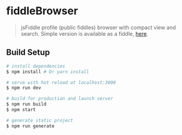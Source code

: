 # fiddleBrowser

>jsFiddle profile (public fiddles) browser with compact view and search. Simple version is available as a fiddle, [here](https://jsfiddle.net/Belar/a0jbdsyt/show/).

## Build Setup

``` bash
# install dependencies
$ npm install # Or yarn install

# serve with hot reload at localhost:3000
$ npm run dev

# build for production and launch server
$ npm run build
$ npm start

# generate static project
$ npm run generate
```
